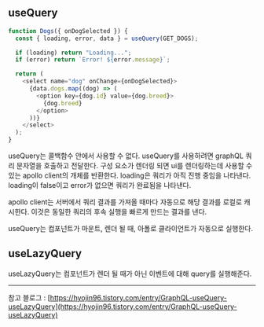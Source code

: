 ## useQuery

```js
function Dogs({ onDogSelected }) {
  const { loading, error, data } = useQuery(GET_DOGS);

  if (loading) return "Loading...";
  if (error) return `Error! ${error.message}`;

  return (
    <select name="dog" onChange={onDogSelected}>
      {data.dogs.map((dog) => (
        <option key={dog.id} value={dog.breed}>
          {dog.breed}
        </option>
      ))}
    </select>
  );
}
```

useQuery는 콜백함수 안에서 사용할 수 없다.
useQuery를 사용하려면 graphQL 쿼리 문자열을 호출하고 전달한다. 구성 요소가 렌더링 되면 ui를 렌더링하는데 사용할 수 있는 apollo client의 개체를 반환한다.
loading은 쿼리가 아직 진행 중임을 나타낸다.
loading이 false이고 error가 없으면 쿼리가 완료됨을 나타낸다.

apollo client는 서버에서 쿼리 결과를 가져올 때마다 자동으로 해당 결과를 로컬로 캐시한다. 이것은 동일한 쿼리의 후속 실행을 빠르게 만드는 결과를 낸다.

useQuery는 컴포넌트가 마운트, 렌더 될 때, 아폴로 클라이언트가 자동으로 실행한다.

## useLazyQuery

useLazyQuery는 컴포넌트가 렌더 될 때가 아닌 이벤트에 대해 query를 실행해준다.

---

참고 블로그 : [https://hyojin96.tistory.com/entry/GraphQL-useQuery-useLazyQuery](https://hyojin96.tistory.com/entry/GraphQL-useQuery-useLazyQuery)
